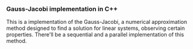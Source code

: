 ### Gauss-Jacobi implementation in C++  
This is a implementation of the Gauss-Jacobi, a numerical approximation method designed to find a solution for linear systems, observing certain properties. There'll be a sequential and a parallel implementation of this method.
